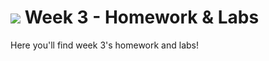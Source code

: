 # ![](https://ga-dash.s3.amazonaws.com/production/assets/logo-9f88ae6c9c3871690e33280fcf557f33.png) Week 3 - Homework & Labs


Here you'll find week 3's homework and labs!